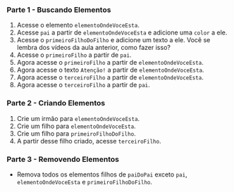 ### Parte 1 - Buscando Elementos

1.  Acesse o elemento  `elementoOndeVoceEsta`.
2.  Acesse  `pai`  a partir de  `elementoOndeVoceEsta`  e adicione uma  `color`  a ele.
3.  Acesse o  `primeiroFilhoDoFilho`  e adicione um texto a ele. Você se lembra dos vídeos da aula anterior, como fazer isso?
4.  Acesse o  `primeiroFilho`  a partir de  `pai`.
5.  Agora acesse o  `primeiroFilho`  a partir de  `elementoOndeVoceEsta`.
6.  Agora acesse o texto  `Atenção!`  a partir de  `elementoOndeVoceEsta`.
7.  Agora acesse o  `terceiroFilho`  a partir de  `elementoOndeVoceEsta`.
8.  Agora acesse o  `terceiroFilho`  a partir de  `pai`.

### Parte 2 - Criando Elementos

1.  Crie um irmão para  `elementoOndeVoceEsta`.
2.  Crie um filho para  `elementoOndeVoceEsta`.
3.  Crie um filho para  `primeiroFilhoDoFilho`.
4.  A partir desse filho criado, acesse  `terceiroFilho`.

### Parte 3 - Removendo Elementos

-   Remova todos os elementos filhos de  `paiDoPai`  exceto  `pai`,  `elementoOndeVoceEsta`  e  `primeiroFilhoDoFilho`.
